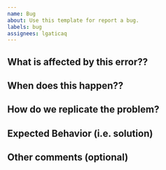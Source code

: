 ```yaml
---
name: Bug
about: Use this template for report a bug.
labels: bug
assignees: lgaticaq
---
```


## What is affected by this error??

## When does this happen??

## How do we replicate the problem?

## Expected Behavior (i.e. solution)

## Other comments (optional)

